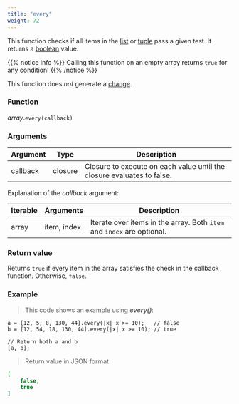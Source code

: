```yaml
---
title: "every"
weight: 72
---
```


This function checks if all items in the  [list](..) or [tuple](../../tuple) pass a given test. It returns a [boolean](../../bool) value.

{{% notice info %}}
Calling this function on an empty array returns `true` for any condition!
{{% /notice %}}

This function does *not* generate a [change](../../../overview/changes).

### Function

*array*.`every(callback)`

### Arguments

Argument | Type | Description
-------- | ---- | -----------
callback | closure | Closure to execute on each value until the closure evaluates to false.

Explanation of the *callback* argument:

Iterable | Arguments   | Description
-------- | ----------- | -----------
array    | item, index | Iterate over items in the array. Both `item` and `index` are optional.

### Return value

Returns `true` if every item in the array satisfies the check in the callback function. Otherwise, `false`.

### Example

> This code shows an example using ***every()***:

```thingsdb,json_response
a = [12, 5, 8, 130, 44].every(|x| x >= 10);   // false
b = [12, 54, 18, 130, 44].every(|x| x >= 10); // true

// Return both a and b
[a, b];
```

> Return value in JSON format

```json
[
    false,
    true
]
```
